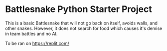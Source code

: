 # Battlesnake Python Starter Project

This is a basic Battlesnake that will not go back on itself, avoids walls, and other snakes. However, it does not search for food which causes it's demise in team battles and no AI.

To be ran on https://replit.com/